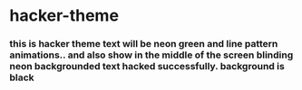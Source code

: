 ﻿# hacker-theme
### this is hacker theme text will be neon green and line pattern animations.. and also show in the middle of the screen blinding neon backgrounded text hacked successfully. background is black
